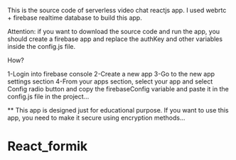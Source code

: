 This is the source code of serverless video chat reactjs app. I used webrtc + firebase realtime database to build this app.

Attention: if you want to download the source code and run the app, you should create a firebase app and replace the authKey and other variables inside the config.js file.

How?

1-Login into firebase console
2-Create a new app
3-Go to the new app settings section
4-From your apps section, select your app and select Config radio button and copy the firebaseConfig variable and paste it in the config.js file in the project...

** This app is designed just for educational purpose. If you want to use this app, you need to make it secure using encryption methods...
# React_formik
